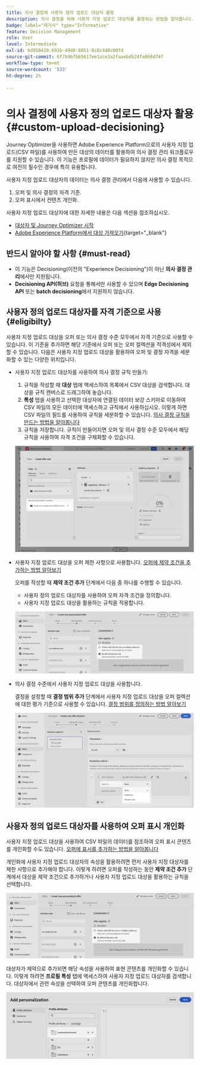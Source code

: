 ```yaml
---
title: 의사 결정에 사용자 정의 업로드 대상자 활용
description: 의사 결정을 위해 사용자 지정 업로드 대상자를 활용하는 방법을 알아봅니다.
badge: label="레거시" type="Informative"
feature: Decision Management
role: User
level: Intermediate
exl-id: bd950410-691b-49d8-8851-8c6c448c00fd
source-git-commit: 6f7b9bfb65617ee1ace3a2faaebdb24fa068d74f
workflow-type: tm+mt
source-wordcount: '533'
ht-degree: 2%

---
```


# 의사 결정에 사용자 정의 업로드 대상자 활용 {#custom-upload-decisioning}

Journey Optimizer을 사용하면 Adobe Experience Platform으로의 사용자 지정 업로드(CSV 파일)를 사용하여 만든 대상의 데이터를 활용하여 의사 결정 관리 워크플로우를 지원할 수 있습니다. 이 기능은 프로필에 데이터가 필요하지 않지만 의사 결정 목적으로 여전히 필수인 경우에 특히 유용합니다.

사용자 지정 업로드 대상자의 데이터는 의사 결정 관리에서 다음에 사용할 수 있습니다.

1. 오퍼 및 의사 결정의 자격 기준.
2. 오퍼 표시에서 컨텐츠 개인화.

사용자 지정 업로드 대상자에 대한 자세한 내용은 다음 섹션을 참조하십시오.

* [대상자 및 Journey Optimizer 시작](../audience/about-audiences.md)
* [Adobe Experience Platform에서 대상 가져오기](https://experienceleague.adobe.com/en/docs/experience-platform/segmentation/ui/audience-portal#import-audience){target="_blank"}

## 반드시 알아야 할 사항 {#must-read}

* 이 기능은 Decisioning(이전의 &quot;Experience Decisioning&quot;)이 아닌 **의사 결정 관리**&#x200B;에서만 지원됩니다.
* **Decisioning API(허브)** 요청을 통해서만 사용할 수 있으며 **Edge Decisioning API** 또는 **batch decisioning**&#x200B;에서 지원하지 않습니다.

## 사용자 정의 업로드 대상자를 자격 기준으로 사용 {#eligibilty}

사용자 지정 업로드 대상을 오퍼 또는 의사 결정 수준 모두에서 자격 기준으로 사용할 수 있습니다. 이 기준을 추가하면 해당 기준에서 오퍼 또는 오퍼 컬렉션을 적격성에서 제외할 수 있습니다. 다음은 사용자 지정 업로드 대상을 활용하여 오퍼 및 결정 자격을 세분화할 수 있는 다양한 위치입니다.

* 사용자 지정 업로드 대상자를 사용하여 의사 결정 규칙 만들기:

   1. 규칙을 작성할 때 **대상** 탭에 액세스하여 목록에서 CSV 대상을 검색합니다. 대상을 규칙 캔버스로 드래그하여 놓습니다.
   1. **특성** 탭을 사용하고 선택한 대상자에 연결된 데이터 보강 스키마로 이동하여 CSV 파일의 모든 데이터에 액세스하고 규칙에서 사용하십시오. 이렇게 하면 CSV 파일의 필드를 사용하여 규칙을 세분화할 수 있습니다. [의사 결정 규칙을 만드는 방법을 알아봅니다](../offers/offer-library/creating-decision-rules.md)
   1. 규칙을 저장합니다. 규칙이 만들어지면 오퍼 및 의사 결정 수준 모두에서 해당 규칙을 사용하여 자격 조건을 구체화할 수 있습니다.

  ![](assets/csv-rule.png)

* 사용자 지정 업로드 대상을 오퍼 제한 사항으로 사용합니다. [오퍼에 제약 조건을 추가하는 방법 알아보기](../offers/offer-library/add-constraints.md)

  오퍼를 작성할 때 **제약 조건 추가** 단계에서 다음 중 하나를 수행할 수 있습니다.

   * 사용자 정의 업로드 대상자를 사용하여 오퍼 자격 조건을 정의합니다.
   * 사용자 지정 업로드 대상을 활용하는 규칙을 적용합니다.

  ![](assets/csv-offer.png)

* 의사 결정 수준에서 사용자 지정 업로드 대상을 사용합니다.

  결정을 설정할 때 **결정 범위 추가** 단계에서 사용자 지정 업로드 대상을 오퍼 컬렉션에 대한 평가 기준으로 사용할 수 있습니다. [결정 범위를 정의하는 방법 알아보기](../offers/offer-activities/create-offer-activities.md#add-decision-scopes)

  ![](assets/csv-decision.png)

## 사용자 정의 업로드 대상자를 사용하여 오퍼 표시 개인화

사용자 지정 업로드 대상을 사용하여 CSV 파일의 데이터를 참조하여 오퍼 표시 콘텐츠를 개인화할 수도 있습니다. [오퍼에 표시를 추가하는 방법을 알아봅니다](../offers/offer-library/add-representations.md)

개인화에 사용자 지정 업로드 대상자의 속성을 활용하려면 먼저 사용자 지정 대상자를 제한 사항으로 추가해야 합니다. 이렇게 하려면 오퍼를 작성하는 동안 **제약 조건 추가** 단계에서 대상을 제약 조건으로 추가하거나 사용자 지정 업로드 대상을 활용하는 규칙을 선택합니다.

![](assets/csv-offer.png)

대상자가 제약으로 추가되면 해당 속성을 사용하여 표현 콘텐츠를 개인화할 수 있습니다. 이렇게 하려면 **프로필 특성** 탭에 액세스하여 사용자 지정 업로드 대상자를 검색합니다. 대상자에서 관련 속성을 선택하여 오퍼 콘텐츠를 개인화합니다.

![](assets/csv-perso.png)
